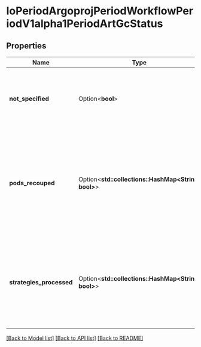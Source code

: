# IoPeriodArgoprojPeriodWorkflowPeriodV1alpha1PeriodArtGcStatus

## Properties

Name | Type | Description | Notes
------------ | ------------- | ------------- | -------------
**not_specified** | Option<**bool**> | if this is true, we already checked to see if we need to do it and we don't | [optional]
**pods_recouped** | Option<**std::collections::HashMap<String, bool>**> | have completed Pods been processed? (mapped by Pod name) used to prevent re-processing the Status of a Pod more than once | [optional]
**strategies_processed** | Option<**std::collections::HashMap<String, bool>**> | have Pods been started to perform this strategy? (enables us not to re-process what we've already done) | [optional]

[[Back to Model list]](../README.md#documentation-for-models) [[Back to API list]](../README.md#documentation-for-api-endpoints) [[Back to README]](../README.md)


